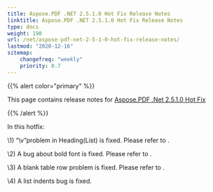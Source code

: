 ```yaml
---
title: Aspose.PDF .NET 2.5.1.0 Hot Fix Release Notes
linktitle: Aspose.PDF .NET 2.5.1.0 Hot Fix Release Notes
type: docs
weight: 190
url: /net/aspose-pdf-net-2-5-1-0-hot-fix-release-notes/
lastmod: "2020-12-16"
sitemap:
    changefreq: "weekly"
    priority: 0.7
---
```


{{% alert color="primary" %}} 

This page contains release notes for [Aspose.PDF .Net 2.5.1.0 Hot Fix](http://www.aspose.com/downloads/pdf/net/new-releases/aspose.pdf-.net-2.5.1.0-hot-fix/)

{{% /alert %}} 

In this hotfix:

\1) “\v”problem in Heading(List) is fixed. Please refer to .

\2) A bug about bold font is fixed. Please refer to .

\3) A blank table row problem is fixed. Please refer to .

\4) A list indents bug is fixed.
